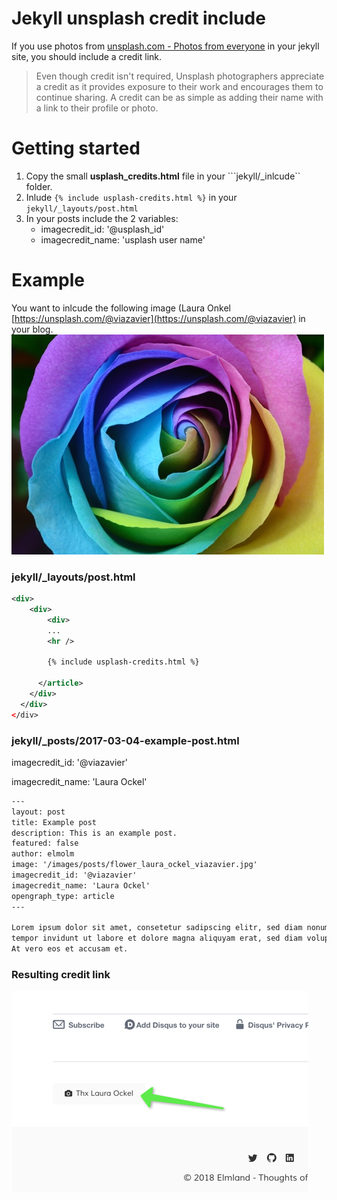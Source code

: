 # Jekyll unsplash credit include

If you use photos from [unsplash.com - Photos from everyone](https://unsplash.com/) in your jekyll site, you should include a credit link.

> Even though credit isn't required, Unsplash photographers appreciate a credit as it provides exposure to their work and encourages them to continue sharing. A credit can be as simple as adding their name with a link to their profile or photo.

# Getting started
1. Copy the small **usplash_credits.html** file in your ```jekyll/_inlcude`` folder. 
2. Inlude ```{% include usplash-credits.html %}``` in your ``` jekyll/_layouts/post.html ```
3. In your posts include the 2 variables:
	* imagecredit_id: '@usplash_id'
	* imagecredit_name: 'usplash user name'

# Example

You want to inlcude the following image (Laura Onkel [https://unsplash.com/@viazavier](https://unsplash.com/@viazavier) in your blog.
![Flower image](flower-image.jpg) 


### jekyll/_layouts/post.html
```xml 
<div>
	<div>
		<div>
		...
        <hr />

        {% include usplash-credits.html %}

      </article>
    </div>
  </div>
</div>
```

### jekyll/_posts/2017-03-04-example-post.html

imagecredit_id: '@viazavier'

imagecredit_name: 'Laura Ockel'

```xml 
---
layout: post
title: Example post
description: This is an example post.
featured: false
author: elmolm
image: '/images/posts/flower_laura_ockel_viazavier.jpg'
imagecredit_id: '@viazavier'
imagecredit_name: 'Laura Ockel'
opengraph_type: article
---

Lorem ipsum dolor sit amet, consetetur sadipscing elitr, sed diam nonumy eirmod 
tempor invidunt ut labore et dolore magna aliquyam erat, sed diam voluptua. 
At vero eos et accusam et.
```

### Resulting credit link

![credit link](credits-link.png)
